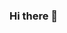 ### Hi there 👋

<!--
**Anhbman/Anhbman** is a ✨ _special_ ✨ repository because its `README.md` (this file) appears on your GitHub profile.

[![Anurag's GitHub stats](https://github-readme-stats.vercel.app/api?username=Anhbman)](https://github.com/anuraghazra/github-readme-stats)
